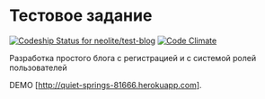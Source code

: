 # Тестовое задание

[ ![Codeship Status for neolite/test-blog](https://codeship.com/projects/538e1ef0-ff1f-0133-344a-129433ae4a23/status?branch=master)](https://codeship.com/projects/152711)
[![Code Climate](https://codeclimate.com/github/neolite/test-blog/badges/gpa.svg)](https://codeclimate.com/github/neolite/test-blog)

Разработка простого блога с регистрацией и с системой ролей пользователей

DEMO [http://quiet-springs-81666.herokuapp.com].